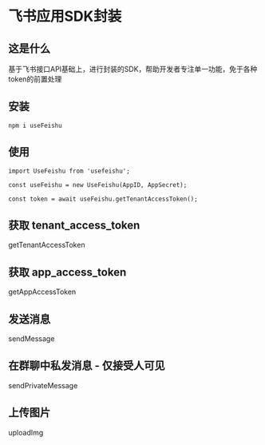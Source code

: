 # 飞书应用SDK封装


## 这是什么

基于飞书接口API基础上，进行封装的SDK，帮助开发者专注单一功能，免于各种token的前置处理

## 安装

```
npm i useFeishu 
```

## 使用

```
import UseFeishu from 'usefeishu';

const useFeishu = new UseFeishu(AppID, AppSecret);

const token = await useFeishu.getTenantAccessToken();

```

## 获取 tenant_access_token

getTenantAccessToken

## 获取 app_access_token

getAppAccessToken

## 发送消息

sendMessage

## 在群聊中私发消息 - 仅接受人可见

sendPrivateMessage

## 上传图片

uploadImg